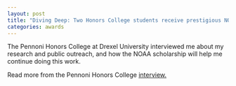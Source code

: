 ```yaml
---
layout: post
title: "Diving Deep: Two Honors College students receive prestigious NOAA scholarship"
categories: awards
---
```


The Pennoni Honors College at Drexel University interviewed me about my research and public outreach, and how the NOAA scholarship will help me continue doing this work.

Read more from the Pennoni Honors College [interview.](http://drexel.edu/~/media/Images/fellowships/student%20voices/NickVincent_PHCmag.ashx?la=en)